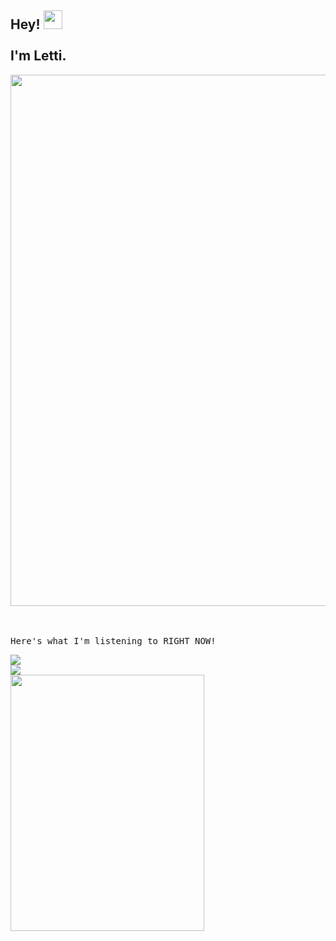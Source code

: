 <h2> Hey! <img src="https://media.tenor.com/SNL9_xhZl9oAAAAi/waving-hand-joypixels.gif" width="30" /> <br /> <br /> I'm Letti.  </h2> 

<div align="center">
  <img src="https://gif-generator.ifiam.repl.co/projects.gif" width="850"/>
 </div>

<br />
<br />

<samp fontSize="20px"> Here's what I'm listening to RIGHT NOW! </samp>


<div>
      <td><a href="https://spotify-playing-letti42.onrender.com/link/player" target="_blank" width="192"><img src="https://spotify-playing-letti42.onrender.com/title.svg" /></a></td>
  <br>
    <td><a href="https://spotify-playing-letti42.onrender.com/link/player" target="_blank" width="192"><img src="https://spotify-playing-letti42.onrender.com/artist.svg" /></a></td>
  <tr>
    <br>
    <td align="center" width="192">
      <a href="https://spotify-playing-letti42.onrender.com/link/player" target="_blank" width="192">
        <code><img src="https://spotify-playing-letti42.onrender.com/player.svg" width="310" height="410"  /></code>
      </a>
    </td>
  </tr>
</div>
 
 
 


<!--
**Letti42/Letti42** is a ✨ _special_ ✨ repository because its `README.md` (this file) appears on your GitHub profile.

Here are some ideas to get you started:

- 🔭 I’m currently working on ...
- 🌱 I’m currently learning ...
- 👯 I’m looking to collaborate on ...
- 🤔 I’m looking for help with ...
- 💬 Ask me about ...
- 📫 How to reach me: ...
- 😄 Pronouns: ...
- ⚡ Fun fact: ...
-->
